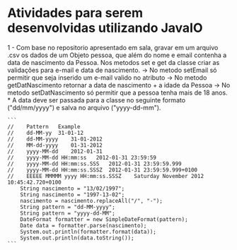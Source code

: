 # Atividades para serem desenvolvidas utilizando JavaIO

1 - Com base no repositorio apresentado em sala, gravar em um arquivo .csv os dados de um Objeto pessoa, que além do nome e email contenha a data de nascimento da Pessoa.
    Nos metodos set e get da classe criar as validações para e-mail e data de nascimento.
    -> No metodo setEmail só permitir que seja inserido um e-mail valido no atributo
    -> No metodo getDatNascimento retornar a data de nascimento + a idade da Pessoa
    -> No metodo setDatNascimento só permitir que a pessoa tenha mais de 18 anos. * A data deve ser passada para a classe no seguinte formato ("dd/mm/yyyy") e salva no arquivo ("yyyy-dd-mm").
    
    ```
    //    Pattern	Example
    //    dd-MM-yy	31-01-12
    //    dd-MM-yyyy	31-01-2012
    //    MM-dd-yyyy	01-31-2012
    //    yyyy-MM-dd	2012-01-31
    //    yyyy-MM-dd HH:mm:ss	2012-01-31 23:59:59
    //    yyyy-MM-dd HH:mm:ss.SSS	2012-01-31 23:59:59.999
    //    yyyy-MM-dd HH:mm:ss.SSSZ	2012-01-31 23:59:59.999+0100
    //    EEEEE MMMMM yyyy HH:mm:ss.SSSZ	Saturday November 2012 10:45:42.720+0100
        String nascimento = "13/02/1997";
        String nascimento = "1997-13-02";
        nascimento = nascimento.replaceAll("/", "-");
        String pattern = "dd-MM-yyyy";
        String pattern = "yyyy-dd-MM";
        DateFormat formatter = new SimpleDateFormat(pattern);
        Date data = formatter.parse(nascimento);
        System.out.println(formatter.format(data));
        System.out.println(data.toString());
    ```
